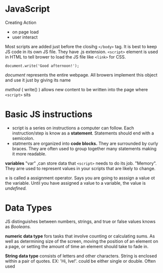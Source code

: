 # JavaScript #

Creating Action
- on page load
- user interact

Most scripts are added just before the closihg `</body>` tag. 
It is best to keep JS code in its own JS file. They have .js extension.
`<script>` element is used in HTML to tell brower to load the JS file like `<link>` for CSS. 

`document.write('Good afternoon!');`

*document* represents the entire webpage. All browers implement this object and use it just by giving its name

*method* ( write() ) allows new content to be written into the page where `<script>` sits

# Basic JS instructions #

- script is a series on instructions a computer can follow. Each instruction/step is know as a **statement**. Statements should end with a semicolon.
- statments are organized into **code blocks.** They are surrounded by curly braces. They are often used to group together many statements making it more readable.

**variables** "var" ,can store data that `<script>` needs to do its job. "Memory". They arre used to represent values in your scripts that are likely to change.

**=** is called a assignment operator. Says you are going to asssign a value ot the variable. Until you have assigned a value to a variable, the value is *undefined.*

# Data Types # 
JS distinguishes between numbers, strings, and true or false values knows as *Booleans.*

**numeric data type** fors tasks that involve counting or calculating sums. As well as determining size of the screen, moving the position of an element on a page, or setting the amount of time an element should take to fade in.

**String data type** consists of letters and other characters. String is enclosed within a pair of quotes. EX: 'Hi, Ive!'. could be either single or double. Often used 